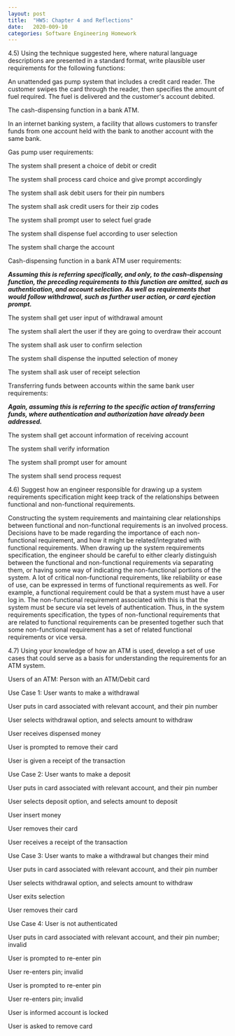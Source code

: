 ```yaml
---
layout: post
title:  "HW5: Chapter 4 and Reflections"
date:   2020-009-10
categories: Software Engineering Homework
---
```


4.5) 	Using the technique suggested here, where natural language descriptions are presented in a standard format, write plausible user requirements for the following functions:

An unattended gas pump system that includes a credit card reader. The customer swipes the card through the reader, then specifies the amount of fuel required. The fuel is delivered and the customer's account debited.

The cash-dispensing function in a bank ATM.

 In an internet banking system, a facility that allows customers to transfer funds from one account held with the bank to another account with the same bank.


Gas pump user requirements:

The system shall present a choice of debit or credit

The system shall process card choice and give prompt accordingly

The system shall ask debit users for their pin numbers

The system shall ask credit users for their zip codes

The system shall prompt user to select fuel grade

The system shall dispense fuel according to user selection

The system shall charge the account


Cash-dispensing function in a bank ATM user requirements:

***Assuming this is referring specifically, and only, to the cash-dispensing function, the preceding requirements to this function are omitted, such as authentication, and account selection. As well as requirements that would follow withdrawal, such as further user action, or card ejection prompt.***

The system shall get user input of withdrawal amount

The system shall alert the user if they are going to overdraw their account

The system shall ask user to confirm selection

The system shall dispense the inputted selection of money

The system shall ask user of receipt selection




Transferring funds between accounts within the same bank user requirements:

***Again, assuming this is referring to the specific action of transferring funds, where authentication and authorization have already been addressed.***

The system shall get account information of receiving account

The system shall verify information

The system shall prompt user for amount

The system shall send process request




4.6) 	Suggest how an engineer responsible for drawing up a system requirements specification might keep track of the relationships between functional and non-functional requirements.

Constructing the system requirements and maintaining clear relationships between functional and non-functional requirements is an involved process. Decisions have to be made regarding the importance of each non-functional requirement, and how it might be related/integrated with functional requirements. When drawing up the system requirements specification, the engineer should be careful to either clearly distinguish between the functional and non-functional requirements via separating them, or having some way of indicating the non-functional portions of the system. A lot of critical non-functional requirements, like reliability or ease of use, can be expressed in terms of functional requirements as well. For example, a functional requirement could be that a system must have a user log in. The non-functional requirement associated with this is that the system must be secure via set levels of authentication. Thus, in the system requirements specification, the types of non-functional requirements that are related to functional requirements can be presented together such that some non-functional requirement has a set of related functional requirements or vice versa.

 4.7) 	Using your knowledge of how an ATM is used, develop a set of use cases that could serve as a basis for understanding the requirements for an ATM system.

Users of an ATM:
Person with an ATM/Debit card

Use Case 1: User wants to make a withdrawal

User puts in card associated with relevant account, and their pin number

User selects withdrawal option, and selects amount to withdraw

User receives dispensed money

User is prompted to remove their card

User is given a receipt of the transaction


Use Case 2: User wants to make a deposit

User puts in card associated with relevant account, and their pin number

User selects deposit option, and selects amount to deposit

User insert money

User removes their card

User receives a receipt of the transaction


Use Case 3: User wants to make a withdrawal but changes their mind

User puts in card associated with relevant account, and their pin number

User selects withdrawal option, and selects amount to withdraw

User exits selection

User removes their card


Use Case 4: User is not authenticated

User puts in card associated with relevant account, and their pin number; invalid

User is prompted to re-enter pin

User re-enters pin; invalid

User is prompted to re-enter pin

User re-enters pin; invalid

User is informed account is locked

User is asked to remove card
